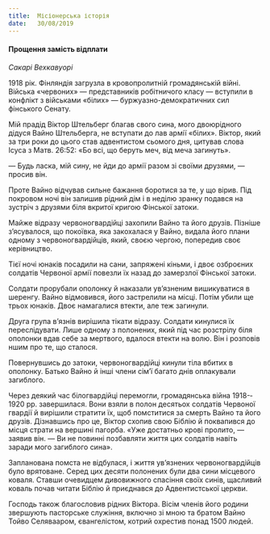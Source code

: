 ```yaml
---
title:  Місіонерська історія
date:   30/08/2019
---
```


#### Прощення замість відплати
_Сакарі Вехкавуорі_

1918 рік. Фінляндія загрузла в кровопролитній громадянській війні. Війська «червоних» — представників робітничого класу — вступили в конфлікт з військами «білих» — буржуазно-демократичних сил фінського Сенату.

Мій прадід Віктор Штельберг благав свого сина, мого двоюрідного дідуся Вайно Штельберга, не вступати до лав армії «білих». Віктор, який за три роки до цього став адвентистом сьомого дня, цитував слова Ісуса з Матв. 26:52: «Бо всі, що беруть меч, від меча загинуть».

— Будь ласка, мій сину, не йди до армії разом зі своїми друзями, — просив він.

Проте Вайно відчував сильне бажання боротися за те, у що вірив. Під покровом ночі він залишив рідний дім і в неділю зранку подався на зустріч з друзями біля вкритої кригою Фінської затоки.

Майже відразу червоногвардійці захопили Вайно та його друзів. Пізніше з’ясувалося, що покоївка, яка закохалася у Вайно, видала його плани одному з червоногвардійців, який, своєю чергою, попередив своє керівництво.

Тієї ночі юнаків посадили на сани, запряжені кіньми, і двоє озброєних солдатів Червоної армії повезли їх назад до замерзлої Фінської затоки.

Солдати прорубали ополонку й наказали ув’язненим вишикуватися в шеренгу. Вайно відмовився, його застрелили на місці. Потім убили ще трьох юнаків. Двоє намагалися втекти, але теж загинули.

Друга група в’язнів вирішила тікати відразу. Солдати кинулися їх переслідувати. Лише одному з полонених, який під час розстрілу біля ополонки вдав себе за мертвого, вдалося втекти на волю. Він і розповів ншим про те, що сталося.

Повернувшись до затоки, червоногвардійці кинули тіла вбитих в ополонку. Батько Вайно й інші члени сім’ї багато днів оплакували загиблого.

Через деякий час білогвардійці перемогли, громадянська війна 1918-­ 1920 рр. завершилася. Вони взяли в полон десятьох солдатів Червоної гвардії й вирішили стратити їх, щоб помститися за смерть Вайно та його друзів. Дізнавшись про це, Віктор схопив свою Біблію й поквапився до місця страти на вершині пагорба. «Уже достатньо крові пролито, — заявив він. — Ви не повинні позбавляти життя цих солдатів навіть заради мого загиблого сина».

Запланована помста не відбулася, і життя ув’язнених червоногвардійців було врятоване. Серед цих десяти полонених були два сини місцевого коваля. Ставши очевидцем дивовижного спасіння своїх синів, щасливий коваль почав читати Біблію й приєднався до Адвентистської церкви.

Господь також благословив рідних Віктора. Вісім членів його родини звершують пасторське служіння, включно зі мною та братом Вайно Тойво Селявааром, євангелістом, котрий охрестив понад 1500 людей.
